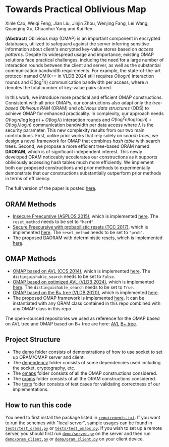 # Towards Practical Oblivious Map

Xinle Cao, Weiqi Feng, Jian Liu, Jinjin Zhou, Wenjing Fang, Lei Wang, Quanqing Xu, Chuanhui Yang and Kui Ren.

(**Abstract**) Oblivious map (OMAP) is an important component in encrypted databases, utilized to safeguard 
against the server inferring sensitive information about client's encrypted key-value stores based on 
_access patterns_. Despite its widespread usage and importance, existing OMAP solutions face practical challenges, 
including the need for a large number of interaction rounds between the client and server, as well as the substantial 
communication bandwidth requirements. For example, the state-of-the-art protocol named OMIX++ in VLDB 2024 still 
requires $O(\log{n})$ interaction rounds and $O(\log^2{n})$ communication bandwidth per access, where $n$ denotes 
the total number of key-value pairs stored.

In this work, we introduce more practical and efficient OMAP constructions. Consistent with all prior OMAPs, 
our constructions also adapt only the _tree-based Oblivious RAM_ (ORAM) and _oblivious data structures_ (ODS) 
to achieve OMAP for enhanced practicality. In complexity, our approach needs $O(\log{n}/\log{\log{n}}) +O(\log{\lambda})$
interaction rounds and $O(\log^2{n}/\log{\log{n}}) + O(\log{\lambda}\log{n})$ communication bandwidth per data access 
where $\lambda$ is the security parameter. This new complexity results from our two main contributions. First, unlike 
prior works that rely solely on _search trees_, we design a novel framework for OMAP that combines _hash table_ with 
search trees. Second, we propose a more efficient tree-based ORAM named **DAORAM**, which is of significant independent 
interest. This newly developed ORAM noticeably accelerates our constructions as it supports obliviously accessing hash 
tables much more efficiently. We implement both our proposed constructions and prior methods to experimentally demonstrate 
that our constructions substantially outperform prior methods in terms of efficiency.

The full version of the paper is posted [here](https://eprint.iacr.org/2024/1650).

## ORAM Methods

- [Insecure Freecursive (ASPLOS 2015)](https://people.csail.mit.edu/devadas/pubs/freecursive.pdf), which is
  implemented [here](daoram/orams/freecursive_oram.py). The `reset_method` needs to be set to `"hard"`.
- [Secure Freecursive with probabilistic resets (TCC 2017)](https://eprint.iacr.org/2016/1084), which is
  implemented [here](daoram/orams/freecursive_oram.py). The `reset_method` needs to be set to `"prob"`.
- The proposed DAORAM with deterministic resets, which is implemented [here](daoram/orams/da_oram.py).

## OMAP Methods

- [OMAP based on AVL (CCS 2014)](https://dl.acm.org/doi/10.1145/2660267.2660314), which is
  implemented [here](daoram/omaps/avl_ods_omap.py). The `distinguishable_search` needs to be set to `False`.
- [OMAP based on optimized AVL (VLDB 2024)](https://www.vldb.org/pvldb/vol16/p4324-chamani.pdf), which is
  implemented [here](daoram/omaps/avl_ods_omap.py). The `distinguishable_search` needs to be set to `True`.
- [OMAP based on the B+ tree (VLDB 2020)](https://people.eecs.berkeley.edu/~matei/papers/2020/vldb_oblidb.pdf), which is
  implemented [here](daoram/omaps/bplus_ods_omap.py).
- The proposed OMAP framework is implemented [here](daoram/omaps/oram_ods_omap.py). It can be instantiated with any ORAM
  class
  contained in this repo combined with any OMAP class in this repo.

The open-sourced repositories we used as reference for the OMAP based on AVL tree and OMAP based on B+ tree are
here: [AVL](https://github.com/obliviousram/oblivious-avl-tree) [B+ tree](https://github.com/SabaEskandarian/ObliDB).

## Project Structure

- The [demo](demo) folder consists of demonstrations of how to use socket to set up ORAM/OMAP server and client.
- The [dependency](daoram/dependency) folder consists of some dependencies used including the socket, cryptography, etc.
- The [omaps](daoram/omaps) folder consists of all the OMAP constructions considered.
- The [orams](daoram/orams) folder consists of all the ORAM constructions considered.
- The [tests](tests) folder consists of test cases for validating correctness of our implementations.

## How to run this code

You need to first install the package listed in [`requirements.txt`](requirements.txt). If you want to run the schemes
with "local server", sample usages can be found in [`tests/test_orams.py`](tests/test_orams.py)
or [`tests/test_omaps.py`](tests/test_omaps.py). If you wish to set up a remote server, you should first
run [`demo/server.py`](demo/server.py) on the server and then run [`demo/oram_client.py`](demo/oram_client.py)
or [`demo/oram_client.py`](demo/omap_client.py) on your client device.
